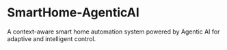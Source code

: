 # SmartHome-AgenticAI
A context-aware smart home automation system powered by Agentic AI for adaptive and intelligent control.
